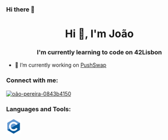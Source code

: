 ### Hi there 👋

<h1 align="center">Hi 👋, I'm João</h1>
<h3 align="center">I'm currently learning to code on 42Lisbon</h3>

- 🔭 I’m currently working on [PushSwap](https://github.com/jp-apereira/PushSwap)

<h3 align="left">Connect with me:</h3>
<p align="left">
<a href="https://linkedin.com/in/oão-pereira-0843b4150" target="blank"><img align="center" src="https://raw.githubusercontent.com/rahuldkjain/github-profile-readme-generator/master/src/images/icons/Social/linked-in-alt.svg" alt="oão-pereira-0843b4150" height="30" width="40" /></a>
</p>

<h3 align="left">Languages and Tools:</h3>
<p align="left"> <a href="https://www.cprogramming.com/" target="_blank" rel="noreferrer"> <img src="https://raw.githubusercontent.com/devicons/devicon/master/icons/c/c-original.svg" alt="c" width="40" height="40"/> </a> </p>

